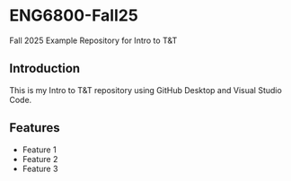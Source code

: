 # ENG6800-Fall25
Fall 2025 Example Repository for Intro to T&T

## Introduction
This is my Intro to T&T repository using GitHub Desktop and Visual Studio Code.

## Features
- Feature 1
- Feature 2
- Feature 3 
